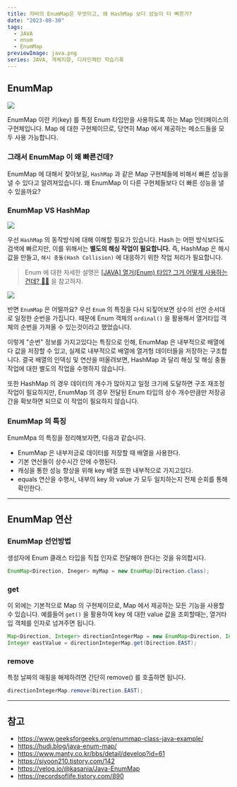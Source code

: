 ```yaml
---
title: 자바의 EnumMap은 무엇이고, 왜 HashMap 보다 성능이 더 빠른가?
date: "2023-08-30"
tags:
  - JAVA
  - enum
  - EnumMap
previewImage: java.png
series: JAVA, 객체지향, 디자인패턴 학습기록
---
```


## EnumMap

![](https://velog.velcdn.com/images/msung99/post/f8e84400-5a01-451d-857d-d2c4586b0645/image.png)

EnumMap 이란 키(key) 를 특정 Enum 타입만을 사용하도록 하는 Map 인터페이스의 구현체입니다. Map 에 대한 구현체이므로, 당연히 Map 에서 제공하는 메소드들을 모두 사용 가능합니다.

### 그래서 EnumMap 이 왜 빠른건데?

EnumMap 에 대해서 찾아보길, `HashMap` 과 같은 Map 구현체들에 비해서 빠른 성능을 낼 수 있다고 알려져있습니다. 왜 EnumMap 이 다른 구현체들보다 더 빠른 성능을 낼 수 있을까요?

### EnumMap VS HashMap

![](https://velog.velcdn.com/images/msung99/post/620e5906-779c-449b-9923-611d26e0224c/image.png)

우선 `HashMap` 의 동작방식에 대해 이해할 필요가 있습니다. Hash 는 어떤 방식보다도 검색에 빠르지만, 이를 위해서는 **별도의 해싱 작업이 필요합니다.** 즉, HashMap 은 해시 값을 만들고, `해시 충돌(Hash Collision)` 에 대응하기 위한 작업 처리가 필요합니다.

> Enum 에 대한 자세한 설명은 [[JAVA] 열거(Enum) 타입? 그거 어떻게 사용하는건데? 🤷‍♂️](https://velog.io/@msung99/JAVA-%EC%97%B4%EA%B1%B0Enum-%ED%83%80%EC%9E%85-%EA%B7%B8%EA%B1%B0-%EC%96%B4%EB%96%BB%EA%B2%8C-%EC%82%AC%EC%9A%A9%ED%95%98%EB%8A%94%EA%B1%B4%EB%8D%B0) 을 참고하자.

![](https://velog.velcdn.com/images/msung99/post/289328a8-0bdd-43b7-b32a-5797dcef94c6/image.png)

반면 `EnumMap` 은 어떨까요? 우선 `Enum` 의 특징을 다시 되짚어보면 상수의 선언 순서대로 일정한 순번을 가집니다. 때문에 Enum 객체의 `ordinal()` 을 활용해서 열거타입 객체의 순번을 가져올 수 있는것이라고 했었습니다.

이렇게 "순번" 정보를 가지고있다는 특징으로 인해, EnumMap 은 내부적으로 배열에다 값을 저장할 수 있고, 실제로 내부적으로 배열에 열겨헝 데이터들을 저장하는 구조합니다. 결국 배열의 인덱싱 및 연산을 떠올려보면, HashMap 과 달리 해싱 및 해싱 충돌작업에 대한 별도의 작업을 수행하지 않습니다.

또한 HashMap 의 경우 데이터의 개수가 많아지고 일정 크기에 도달하면 구조 재조정 작업이 필요하지만, EnumMap 의 경우 전달된 Enum 타입의 상수 개수만큼만 저장공간을 확보하면 되므로 이 작업이 필요하지 않습니다.

### EnumMap 의 특징

EnumMpa 의 특징을 정리해보자면, 다음과 같습니다.

- EnumMap 은 내부저긍로 데이터를 저장할 때 배열을 사용한다.
- 기본 연산들이 상수시간 안에 수행된다.
- 캐싱을 통한 성능 향상을 위해 key 배열 또한 내부적으로 가지고있다.
- equals 연산을 수행시, 내부의 key 와 value 가 모두 일치하는지 전체 순회를 통해 확인한다.

---

## EnumMap 연산

### EnumMap 선언방법

생성자에 Enum 클래스 타입을 직접 인자로 전달해야 한다는 것을 유의합시다.

```java
EnumMap<Direction, Ineger> myMap = new EnumMap(Direction.class);
```

### get

이 외에는 기본적으로 Map 의 구현체이므로, Map 에서 제공하는 모든 기능을 사용할 수 있습니다. 예를들어 `get()` 을 활용하여 key 에 대한 value 값을 조회할때는, 열거타입 객체를 인자로 넘겨주면 됩니다.

```java
Map<Direction, Integer> directionIntegerMap = new EnumMap<Direction, Integer>(Direction.class);
Integer eastValue = directionIntegerMap.get(Direction.EAST);
```

### remove

특정 날짜의 매핑을 해제하려면 간단히 remove() 를 호출하면 됩니다.

```java
directionIntegerMap.remove(Direction.EAST);
```

---

## 참고

- https://www.geeksforgeeks.org/enummap-class-java-example/
- https://hudi.blog/java-enum-map/
- https://www.manty.co.kr/bbs/detail/develop?id=61
- https://siyoon210.tistory.com/142
- https://velog.io/@kasania/Java-EnumMap
- https://recordsoflife.tistory.com/890
